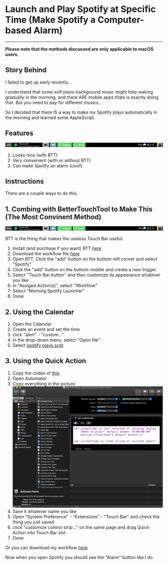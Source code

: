 # Launch and Play Spotify at Specific Time (Make Spotify a Computer-based Alarm)
---
**Please note that the methods discussed are only applicable to macOS users**.


## Story Behind

I failed to get up early recently...

I understand that some soft piano background music might help waking gradually in the morning, and there ARE mobile apps thats is exactly doing that. But you need to pay for different musics... 

So I decided that there IS a way to make my Spotify plays automatically in the morning and learned some AppleScript.

## Features
![TouchBarScreenShot](https://github.com/madeyexz/Launch-and-Play-Spotify-at-Specific-Time/blob/master/Screenshots/Touch%20Bar%202.png)
1. Looks nice (with BTT)
2. Very convenient (with or without BTT)
3. Can make Spotify an alarm (cool!)

## Instructions

There are a couple ways to do this.

## 1. Combing with BetterTouchTool to Make This (The Most Convinent Method)

![What we see with Spotify opened](https://github.com/madeyexz/Launch-and-Play-Spotify-at-Specific-Time/blob/master/Screenshots/Touch%20Bar%202.png)

BTT is the thing that makes the useless Touch Bar useful.

1. Install (and purchase if you want) BTT [here](https://folivora.ai/)
2. Download the workflow file [here](https://github.com/madeyexz/Launch-and-Play-Spotify-at-Specific-Time/blob/master/Morning%20Spotify%20Launcher.workflow.zip)
3. Open BTT, Click the "add" button on the buttom-left corner and select "Spotify"
4. Click the "add" button on the buttom-middle and create a new trigger.
5. Select "Touch Bar button" and then customize its appearance whatever you like
6. In "Assiged Action(s)", select "Workflow"
7. Select "Morning Spotify Launcher"
8. Done

## 2. Using the Calendar
1. Open the Calendar
2. Create an event and set the time
3. click "alert" - "custom..."
4. In the drop-down menu, select "Open file"
5. Select [spotify plays.scpt](https://github.com/madeyexz/Launch-and-Play-Spotify-at-Specific-Time/blob/master/spotify%20play.scpt)

## 3. Using the Quick Action
1. Copy the codes of [this](https://github.com/madeyexz/Launch-and-Play-Spotify-at-Specific-Time/blob/master/Launch%20and%20Play%20Spotify.scpt)
2. Open Automator
3. Copy everything in the picture ![the picture](https://github.com/madeyexz/Launch-and-Play-Spotify-at-Specific-Time/blob/master/Screenshots/Workflow.png)
4. Save it whatever name you like
5. Open "System Preference" - "Extensions" - "Touch Bar" and check the thing you just saved
6. click "customize control strip..." on the same page and drag Quick Action into Touch Bar slot
7. Done

Or you can download my workflow [here](https://github.com/madeyexz/Launch-and-Play-Spotify-at-Specific-Time/blob/master/Morning%20Spotify%20Launcher.workflow.zip)



Now when you open Spotify you should see the "Alarm" button like I do.



